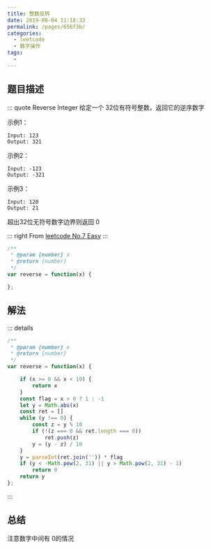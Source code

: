 ```yaml
---
title: 整数反转
date: 2019-08-04 11:18:33
permalink: /pages/656f3b/
categories: 
  - leetcode
  - 数字操作
tags: 
  - 
---
```


## 题目描述

::: quote Reverse Integer
给定一个 32位有符号整数，返回它的逆序数字

示例1：

``` 
Input: 123
Output: 321
```

示例2：

``` 
Input: -123
Output: -321
```

示例3：

``` 
Input: 120
Output: 21
```

超出32位无符号数字边界则返回 0

::: right
From [leetcode No.7 Easy](https://leetcode.com/problems/reverse-integer/)
:::

``` js
/**
 * @param {number} x
 * @return {number}
 */
var reverse = function(x) {

};
```

## 解法
::: details 
``` js
/**
 * @param {number} x
 * @return {number}
 */
var reverse = function(x) {

    if (x >= 0 && x < 10) {
        return x
    }
    const flag = x > 0 ? 1 : -1
    let y = Math.abs(x)
    const ret = []
    while (y !== 0) {
        const z = y % 10
        if (!(z === 0 && ret.length === 0))
            ret.push(z)
        y = (y - z) / 10
    }
    y = parseInt(ret.join('')) * flag
    if (y < -Math.pow(2, 31) || y > Math.pow(2, 31) - 1)
        return 0
    return y
};
```
:::

## 总结
注意数字中间有 0的情况